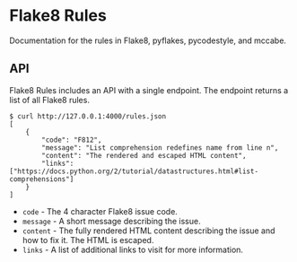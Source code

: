 # Flake8 Rules

Documentation for the rules in Flake8, pyflakes, pycodestyle, and mccabe.

## API

Flake8 Rules includes an API with a single endpoint. The endpoint returns a list of all Flake8 rules.

```
$ curl http://127.0.0.1:4000/rules.json
[
    {
        "code": "F812",
        "message": "List comprehension redefines name from line n",
        "content": "The rendered and escaped HTML content",
        "links": ["https://docs.python.org/2/tutorial/datastructures.html#list-comprehensions"]
    }
]
```

* `code` - The 4 character Flake8 issue code.
* `message` - A short message describing the issue.
* `content` - The fully rendered HTML content describing the issue and how to fix it. The HTML is escaped.
* `links` - A list of additional links to visit for more information.
